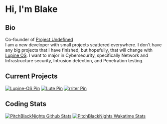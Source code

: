 # Hi, I'm Blake
## Bio
Co-founder of [Project Undefined](https://github.com/project-undefined)<br>
I am a new developer with small projects scattered everywhere. I don't have any big projects that I have finished, but hopefully, that will change with [Lupine OS](https://github.com/project-undefined/Lupine-OS).
I want to major in Cybersecurity, specifically Network and Infrastructure security, Intrusion detection, and Penetration testing.

## Current Projects

[![Lupine-OS Pin](https://github-readme-stats-mqor.vercel.app/api/pin?username=project-undefined&repo=Lupine-OS&show_owner=true&theme=radical&bg_color=00000000)](https://github.com/project-undefined/Lupine-OS)
[![Lute Pin](https://github-readme-stats-mqor.vercel.app/api/pin?username=project-undefined&repo=Lute&show_owner=true&theme=radical&bg_color=00000000)](https://github.com/project-undefined/Lute)
[![rriter Pin](https://github-readme-stats-mqor.vercel.app/api/pin?username=PitchBlackNights&repo=rriter&show_owner=true&theme=radical&bg_color=00000000)](https://github.com/PitchBlackNights/rriter)

## Coding Stats
[![PitchBlackNights Github Stats](https://github-readme-stats-mqor.vercel.app/api?username=pitchblacknights&count_private=true&include_all_commits=true&show_icons=true&theme=radical&bg_color=00000000&custom_title=Github%20Stats)](https://github.com/PitchBlackNights)
[![PitchBlackNights Wakatime Stats](https://github-readme-stats-mqor.vercel.app/api/wakatime?username=pitchblacknights&show_icons=true&theme=radical&bg_color=00000000&range=all_time&langs_count=5)](https://wakatime.com/@PitchBlackNights)

